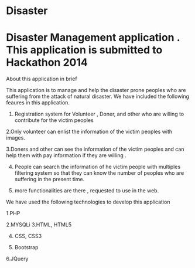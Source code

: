 Disaster
========

# Disaster Management application . This application is submitted to Hackathon 2014 

About this application in brief

This application is to manage and help the disaster prone peoples who are suffering from the attack of natural disaster. We have included the following feaures in this application.
1. Registration system for Volunteer , Doner, and other who are willing to contribute for the victim peoples

2.Only volunteer can enlist the information of the victim peoples with images.

3.Doners and other can see the information of the victim peoples and can help them with pay information if they are willing .

4. People can search the information of he victim people with multiples filtering system so that they can know the number of peoples who are suffering in the present time.

5. more functionalities are there , requested to use in the web.


We have used the following technologies to develop this application

1.PHP

2.MYSQLi
3.HTML, HTML5

4. CSS, CSS3

5. Bootstrap

6.JQuery 


